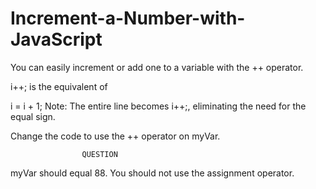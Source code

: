 # Increment-a-Number-with-JavaScript
You can easily increment or add one to a variable with the ++ operator.

i++;
is the equivalent of

i = i + 1;
Note: The entire line becomes i++;, eliminating the need for the equal sign.

Change the code to use the ++ operator on myVar.

                    QUESTION
                    
myVar should equal 88.
You should not use the assignment operator.


